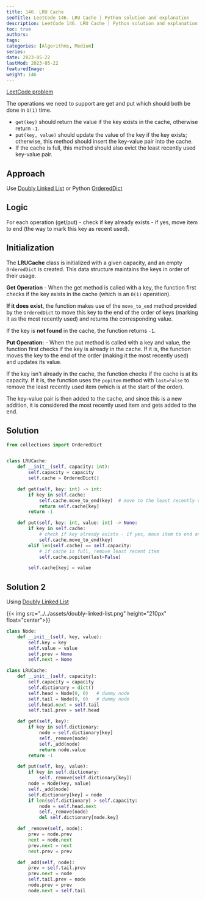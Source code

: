 ```yaml
---
title: 146. LRU Cache
seoTitle: LeetCode 146. LRU Cache | Python solution and explanation
description: LeetCode 146. LRU Cache | Python solution and explanation
toc: true
authors:
tags: 
categories: [Algorithms, Medium]
series:
date: 2023-05-22
lastMod: 2023-05-22
featuredImage:
weight: 146
---
```


[LeetCode problem](https://leetcode.com/problems/lru-cache/)

The operations we need to support are get and put which should both be done in `O(1)` time.

- `get(key)` should return the value if the key exists in the cache, otherwise return `-1`.
- `put(key, value)` should update the value of the key if the key exists; otherwise, this method should insert the key-value pair into the cache.
- If the cache is full, this method should also evict the least recently used key-value pair.

## Approach

Use [Doubly Linked List](https://en.wikipedia.org/wiki/Doubly_linked_list) or Python [OrderedDict](https://docs.python.org/3/library/collections.html#collections.OrderedDict)

## Logic

For each operation (get/put) - check if key already exists - if yes, move item to end (the way to mark this key as recent used).

## Initialization

The **LRUCache** class is initialized with a given capacity, and an empty `OrderedDict` is created. This data structure maintains the keys in order of their usage.

**Get Operation** - When the get method is called with a key, the function first checks if the key exists in the cache (which is an `O(1)` operation).

**If it does exist**, the function makes use of the `move_to_end` method provided by the `OrderedDict` to move this key to the end of the order of keys (marking it as the most recently used) and returns the corresponding value.

If the key is **not found** in the cache, the function returns `-1`.

**Put Operation:** - When the put method is called with a key and value, the function first checks if the key is already in the cache. If it is, the function moves the key to the end of the order (making it the most recently used) and updates its value.

If the key isn't already in the cache, the function checks if the cache is at its capacity. If it is, the function uses the `popitem` method with `last=False` to remove the least recently used item (which is at the start of the order).

The key-value pair is then added to the cache, and since this is a new addition, it is considered the most recently used item and gets added to the end.

## Solution

```python
from collections import OrderedDict


class LRUCache:
    def __init__(self, capacity: int):
        self.capacity = capacity
        self.cache = OrderedDict()

    def get(self, key: int) -> int:
        if key in self.cache:
            self.cache.move_to_end(key)  # move to the least recently used
            return self.cache[key]
        return -1

    def put(self, key: int, value: int) -> None:
        if key in self.cache:
            # check if key already exists - if yes, move item to end and update the value
            self.cache.move_to_end(key)
        elif len(self.cache) == self.capacity:
            # if cache is full, remove least recent item
            self.cache.popitem(last=False)

        self.cache[key] = value
```

## Solution 2

Using [Doubly Linked List](https://en.wikipedia.org/wiki/Doubly_linked_list)

{{< img src="../../assets/doubly-linked-list.png" height="210px" float="center">}}

```python
class Node:
    def __init__(self, key, value):
        self.key = key
        self.value = value
        self.prev = None
        self.next = None

class LRUCache:
    def __init__(self, capacity):
        self.capacity = capacity
        self.dictionary = dict()
        self.head = Node(0, 0)   # dummy node
        self.tail = Node(0, 0)   # dummy node
        self.head.next = self.tail
        self.tail.prev = self.head

    def get(self, key):
        if key in self.dictionary:
            node = self.dictionary[key]
            self._remove(node)
            self._add(node)
            return node.value
        return -1

    def put(self, key, value):
        if key in self.dictionary:
            self._remove(self.dictionary[key])
        node = Node(key, value)
        self._add(node)
        self.dictionary[key] = node
        if len(self.dictionary) > self.capacity:
            node = self.head.next
            self._remove(node)
            del self.dictionary[node.key]

    def _remove(self, node):
        prev = node.prev
        next = node.next
        prev.next = next
        next.prev = prev

    def _add(self, node):
        prev = self.tail.prev
        prev.next = node
        self.tail.prev = node
        node.prev = prev
        node.next = self.tail
```
